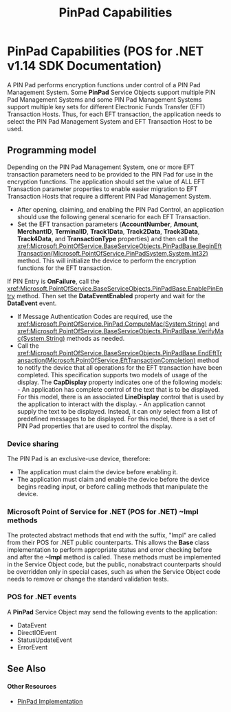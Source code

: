 ﻿---
title: PinPad Capabilities
description: PinPad Capabilities (POS for .NET v1.14 SDK Documentation)
ms.date: 03/03/2014
ms.topic: how-to
ms.custom: "pos-restored-from-archive"
---

# PinPad Capabilities (POS for .NET v1.14 SDK Documentation)

A PIN Pad performs encryption functions under control of a PIN Pad Management System. Some **PinPad** Service Objects support multiple PIN Pad Management Systems and some PIN Pad Management Systems support multiple key sets for different Electronic Funds Transfer (EFT) Transaction Hosts. Thus, for each EFT transaction, the application needs to select the PIN Pad Management System and EFT Transaction Host to be used.

## Programming model

Depending on the PIN Pad Management System, one or more EFT transaction parameters need to be provided to the PIN Pad for use in the encryption functions. The application should set the value of ALL EFT Transaction parameter properties to enable easier migration to EFT Transaction Hosts that require a different PIN Pad Management System.

- After opening, claiming, and enabling the PIN Pad Control, an application should use the following general scenario for each EFT Transaction.
- Set the EFT transaction parameters (**AccountNumber**, **Amount**, **MerchantID**, **TerminalID**, **Track1Data**, **Track2Data**, **Track3Data**, **Track4Data**, and **TransactionType** properties) and then call the <xref:Microsoft.PointOfService.BaseServiceObjects.PinPadBase.BeginEftTransaction(Microsoft.PointOfService.PinPadSystem,System.Int32)> method. This will initialize the device to perform the encryption functions for the EFT transaction.

If PIN Entry is **OnFailure**, call the <xref:Microsoft.PointOfService.BaseServiceObjects.PinPadBase.EnablePinEntry> method. Then set the **DataEventEnabled** property and wait for the **DataEvent** event.

- If Message Authentication Codes are required, use the <xref:Microsoft.PointOfService.PinPad.ComputeMac(System.String)> and <xref:Microsoft.PointOfService.BaseServiceObjects.PinPadBase.VerifyMac(System.String)> methods as needed.
- Call the <xref:Microsoft.PointOfService.BaseServiceObjects.PinPadBase.EndEftTransaction(Microsoft.PointOfService.EftTransactionCompletion)> method to notify the device that all operations for the EFT transaction have been completed. This specification supports two models of usage of the display. The **CapDisplay** property indicates one of the following models:
      - An application has complete control of the text that is to be displayed. For this model, there is an associated **LineDisplay** control that is used by the application to interact with the display.
      - An application cannot supply the text to be displayed. Instead, it can only select from a list of predefined messages to be displayed. For this model, there is a set of PIN Pad properties that are used to control the display.

### Device sharing

The PIN Pad is an exclusive-use device, therefore:

- The application must claim the device before enabling it.
- The application must claim and enable the device before the device begins reading input, or before calling methods that manipulate the device.

### Microsoft Point of Service for .NET (POS for .NET) ~Impl methods

The protected abstract methods that end with the suffix, "Impl" are called from their POS for .NET public counterparts. This allows the **Base** class implementation to perform appropriate status and error checking before and after the **~Impl** method is called. These methods must be implemented in the Service Object code, but the public, nonabstract counterparts should be overridden only in special cases, such as when the Service Object code needs to remove or change the standard validation tests.

### POS for .NET events

A **PinPad** Service Object may send the following events to the application:

- DataEvent
- DirectIOEvent
- StatusUpdateEvent
- ErrorEvent

## See Also

#### Other Resources

- [PinPad Implementation](pinpad-implementation.md)
